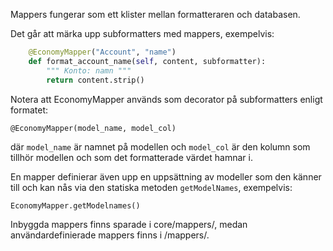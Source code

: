 Mappers fungerar som ett klister mellan formatteraren och databasen.

Det går att märka upp subformatters med mappers, exempelvis:

```python
    @EconomyMapper("Account", "name")
    def format_account_name(self, content, subformatter):
        """ Konto: namn """
        return content.strip()
```

Notera att EconomyMapper används som decorator på subformatters enligt formatet:

`@EconomyMapper(model_name, model_col)`

där `model_name` är namnet på modellen och `model_col` är den kolumn som tillhör modellen och som det formatterade värdet hamnar i.

En mapper definierar även upp en uppsättning av modeller som den känner till och kan nås via den statiska metoden `getModelNames`, exempelvis:

```python
EconomyMapper.getModelnames()
```

Inbyggda mappers finns sparade i core/mappers/, medan användardefinierade mappers finns i /mappers/.
